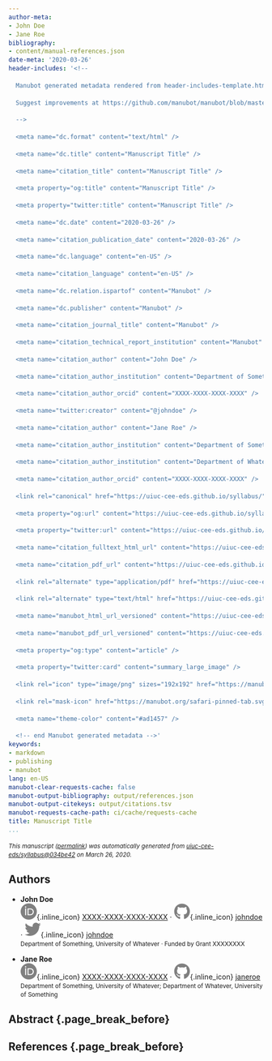 ```yaml
---
author-meta:
- John Doe
- Jane Roe
bibliography:
- content/manual-references.json
date-meta: '2020-03-26'
header-includes: '<!--

  Manubot generated metadata rendered from header-includes-template.html.

  Suggest improvements at https://github.com/manubot/manubot/blob/master/manubot/process/header-includes-template.html

  -->

  <meta name="dc.format" content="text/html" />

  <meta name="dc.title" content="Manuscript Title" />

  <meta name="citation_title" content="Manuscript Title" />

  <meta property="og:title" content="Manuscript Title" />

  <meta property="twitter:title" content="Manuscript Title" />

  <meta name="dc.date" content="2020-03-26" />

  <meta name="citation_publication_date" content="2020-03-26" />

  <meta name="dc.language" content="en-US" />

  <meta name="citation_language" content="en-US" />

  <meta name="dc.relation.ispartof" content="Manubot" />

  <meta name="dc.publisher" content="Manubot" />

  <meta name="citation_journal_title" content="Manubot" />

  <meta name="citation_technical_report_institution" content="Manubot" />

  <meta name="citation_author" content="John Doe" />

  <meta name="citation_author_institution" content="Department of Something, University of Whatever" />

  <meta name="citation_author_orcid" content="XXXX-XXXX-XXXX-XXXX" />

  <meta name="twitter:creator" content="@johndoe" />

  <meta name="citation_author" content="Jane Roe" />

  <meta name="citation_author_institution" content="Department of Something, University of Whatever" />

  <meta name="citation_author_institution" content="Department of Whatever, University of Something" />

  <meta name="citation_author_orcid" content="XXXX-XXXX-XXXX-XXXX" />

  <link rel="canonical" href="https://uiuc-cee-eds.github.io/syllabus/" />

  <meta property="og:url" content="https://uiuc-cee-eds.github.io/syllabus/" />

  <meta property="twitter:url" content="https://uiuc-cee-eds.github.io/syllabus/" />

  <meta name="citation_fulltext_html_url" content="https://uiuc-cee-eds.github.io/syllabus/" />

  <meta name="citation_pdf_url" content="https://uiuc-cee-eds.github.io/syllabus/manuscript.pdf" />

  <link rel="alternate" type="application/pdf" href="https://uiuc-cee-eds.github.io/syllabus/manuscript.pdf" />

  <link rel="alternate" type="text/html" href="https://uiuc-cee-eds.github.io/syllabus/v/034be42934ef399c07ab051f41df8b2e2d7593aa/" />

  <meta name="manubot_html_url_versioned" content="https://uiuc-cee-eds.github.io/syllabus/v/034be42934ef399c07ab051f41df8b2e2d7593aa/" />

  <meta name="manubot_pdf_url_versioned" content="https://uiuc-cee-eds.github.io/syllabus/v/034be42934ef399c07ab051f41df8b2e2d7593aa/manuscript.pdf" />

  <meta property="og:type" content="article" />

  <meta property="twitter:card" content="summary_large_image" />

  <link rel="icon" type="image/png" sizes="192x192" href="https://manubot.org/favicon-192x192.png" />

  <link rel="mask-icon" href="https://manubot.org/safari-pinned-tab.svg" color="#ad1457" />

  <meta name="theme-color" content="#ad1457" />

  <!-- end Manubot generated metadata -->'
keywords:
- markdown
- publishing
- manubot
lang: en-US
manubot-clear-requests-cache: false
manubot-output-bibliography: output/references.json
manubot-output-citekeys: output/citations.tsv
manubot-requests-cache-path: ci/cache/requests-cache
title: Manuscript Title
...
```







<small><em>
This manuscript
([permalink](https://uiuc-cee-eds.github.io/syllabus/v/034be42934ef399c07ab051f41df8b2e2d7593aa/))
was automatically generated
from [uiuc-cee-eds/syllabus@034be42](https://github.com/uiuc-cee-eds/syllabus/tree/034be42934ef399c07ab051f41df8b2e2d7593aa)
on March 26, 2020.
</em></small>

## Authors



+ **John Doe**<br>
    ![ORCID icon](images/orcid.svg){.inline_icon}
    [XXXX-XXXX-XXXX-XXXX](https://orcid.org/XXXX-XXXX-XXXX-XXXX)
    · ![GitHub icon](images/github.svg){.inline_icon}
    [johndoe](https://github.com/johndoe)
    · ![Twitter icon](images/twitter.svg){.inline_icon}
    [johndoe](https://twitter.com/johndoe)<br>
  <small>
     Department of Something, University of Whatever
     · Funded by Grant XXXXXXXX
  </small>

+ **Jane Roe**<br>
    ![ORCID icon](images/orcid.svg){.inline_icon}
    [XXXX-XXXX-XXXX-XXXX](https://orcid.org/XXXX-XXXX-XXXX-XXXX)
    · ![GitHub icon](images/github.svg){.inline_icon}
    [janeroe](https://github.com/janeroe)<br>
  <small>
     Department of Something, University of Whatever; Department of Whatever, University of Something
  </small>



## Abstract {.page_break_before}




## References {.page_break_before}

<!-- Explicitly insert bibliography here -->
<div id="refs"></div>
